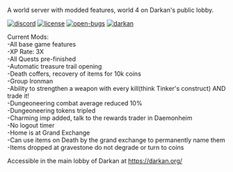 A world server with modded features, world 4 on Darkan's public lobby.

[![discord][discord-badge]][discord-link] [![license][license-badge]][gnu-gpl-link] [![open-bugs][bug-badge]][bug-link] [![darkan](https://snapcraft.io/darkan/badge.svg)](https://snapcraft.io/darkan)

[discord-link]: https://discord.gg/Z32ggEB
[discord-badge]: https://img.shields.io/discord/118102728026095623?label=discord&logo=discord

[gnu-gpl-link]: https://www.gnu.org/licenses/gpl-3.0.en.html
[license-badge]: https://img.shields.io/badge/license-GPLv3-blue.svg

[bug-link]: https://github.com/titandino/darkan-world-server/issues
[bug-badge]: https://img.shields.io/github/issues-raw/titandino/darkan-world-server/bug?label=open%20bugs

Current Mods:<br>
-All base game features<br>
-XP Rate: 3X<br>
-All Quests pre-finished<br>
-Automatic treasure trail opening<br>
-Death coffers, recovery of items for 10k coins<br>
-Group Ironman<br>
-Ability to strengthen a weapon with every kill(think Tinker's construct) AND trade it!<br>
-Dungeoneering combat average reduced 10%<br>
-Dungeoneering tokens tripled<br>
-Charming imp added, talk to the rewards trader in Daemonheim<br>
-No logout timer<br>
-Home is at Grand Exchange<br>
-Can use items on Death by the grand exchange to permanently name them<br>
-Items dropped at gravestone do not degrade or turn to coins<br>

Accessible in the main lobby of Darkan at https://darkan.org/
